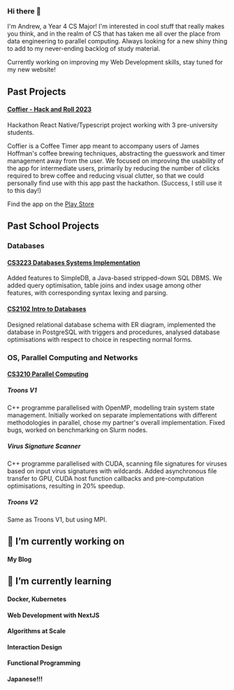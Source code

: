 ### Hi there 👋

I'm Andrew, a Year 4 CS Major! I'm interested in cool stuff that really makes you think, and in the realm of CS that has taken me all over the place from data engineering to parallel computing. Always looking for a new shiny thing to add to my never-ending backlog of study material.

Currently working on improving my Web Development skills, stay tuned for my new website!

## Past Projects
#### [Coffier - Hack and Roll 2023](https://github.com/hrtowii/hnr2023)
Hackathon React Native/Typescript project working with 3 pre-university students.

Coffier is a Coffee Timer app meant to accompany users of James Hoffman's coffee brewing techniques, abstracting the guesswork and timer management away from the user.
We focused on improving the usability of the app for intermediate users, primarily by reducing the number of clicks required to brew coffee and reducing visual clutter, so that we could personally find use with this app past the hackathon. (Success, I still use it to this day!)

Find the app on the [Play Store](https://play.google.com/store/apps/details?id=com.hnr2023.coffier)

## Past School Projects
### Databases
#### [CS3223 Databases Systems Implementation](https://github.com/cs3223-proj-31/cs3223-project/commits/main)
Added features to SimpleDB, a Java-based stripped-down SQL DBMS. We added query optimisation, table joins and index usage among other features, with corresponding syntax lexing and parsing.
#### [CS2102 Intro to Databases](https://github.com/over-fitted/CS2102-Project)
Designed relational database schema with ER diagram, implemented the database in PostgreSQL with triggers and procedures, analysed database optimisations with respect to choice in respecting normal forms. 

### OS, Parallel Computing and Networks
#### [CS3210 Parallel Computing](https://github.com/over-fitted/CS3210)
<!-- ##### [Troons V1](https://github.com/nus-cs3210/cs3210-a1-a1-a0187646m_a0217487u) -->
##### Troons V1
C++ programme parallelised with OpenMP, modelling train system state management.
Initially worked on separate implementations with different methodologies in parallel, chose my partner's overall implementation.
Fixed bugs, worked on benchmarking on Slurm nodes.

<!-- ##### [Virus Signature Scanner](https://github.com/nus-cs3210/cs3210-a3-a3-a0187646m_a0217487u) -->
##### Virus Signature Scanner
C++ programme parallelised with CUDA, scanning file signatures for viruses based on input virus signatures with wildcards.
Added asynchronous file transfer to GPU, CUDA host function callbacks and pre-computation optimisations,
resulting in 20% speedup.

<!-- ##### [Troons V2](https://github.com/nus-cs3210/cs3210-a3-a3-a0187646m_a0217487u) -->
##### Troons V2
Same as Troons V1, but using MPI.

## 🔭 I’m currently working on
#### My Blog

## 🌱 I’m currently learning
#### Docker, Kubernetes
#### Web Development with NextJS
#### Algorithms at Scale
#### Interaction Design
#### Functional Programming
#### Japanese!!!
<!--
**over-fitted/over-fitted** is a ✨ _special_ ✨ repository because its `README.md` (this file) appears on your GitHub profile.

Here are some ideas to get you started:

- 🔭 I’m currently working on ...
- 🌱 I’m currently learning ...
- 👯 I’m looking to collaborate on ...
- 🤔 I’m looking for help with ...
- 💬 Ask me about ...
- 📫 How to reach me: ...
- 😄 Pronouns: ...
- ⚡ Fun fact: ...
-->
